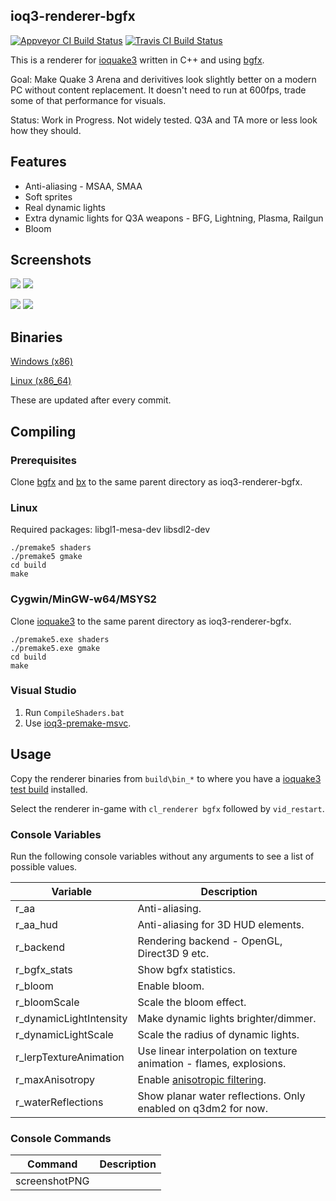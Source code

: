 ## ioq3-renderer-bgfx

[![Appveyor CI Build Status](https://ci.appveyor.com/api/projects/status/github/jpcy/ioq3-renderer-bgfx?branch=master&svg=true)](https://ci.appveyor.com/project/jpcy/ioq3-renderer-bgfx)
[![Travis CI Build Status](https://travis-ci.org/jpcy/ioq3-renderer-bgfx.svg?branch=master)](https://travis-ci.org/jpcy/ioq3-renderer-bgfx)

This is a renderer for [ioquake3](https://github.com/ioquake/ioq3) written in C++ and using [bgfx](https://github.com/bkaradzic/bgfx).

Goal: Make Quake 3 Arena and derivitives look slightly better on a modern PC without content replacement. It doesn't need to run at 600fps, trade some of that performance for visuals.

Status: Work in Progress. Not widely tested. Q3A and TA more or less look how they should.

## Features
* Anti-aliasing - MSAA, SMAA
* Soft sprites
* Real dynamic lights
* Extra dynamic lights for Q3A weapons - BFG, Lightning, Plasma, Railgun
* Bloom

## Screenshots

[![](http://i.imgur.com/86x8FN2.png)](http://i.imgur.com/WHYjbF0.jpg)
[![](http://i.imgur.com/eA2ydm8.png)](http://i.imgur.com/vPhQbMc.jpg)

[![](http://i.imgur.com/1QPNbzr.png)](http://i.imgur.com/LvMyLgB.jpg)
[![](http://i.imgur.com/KkGO5Hc.png)](http://i.imgur.com/ShxFR3o.jpg)

## Binaries

[Windows (x86)](https://dl.bintray.com/jpcy/ioq3-renderer-bgfx/renderer_bgfx_x86.zip)

[Linux (x86_64)](https://dl.bintray.com/jpcy/ioq3-renderer-bgfx/renderer_bgfx_x86_64.tar.gz)

These are updated after every commit.

## Compiling

### Prerequisites
Clone [bgfx](https://github.com/bkaradzic/bgfx) and [bx](https://github.com/bkaradzic/bx) to the same parent directory as ioq3-renderer-bgfx.

### Linux

Required packages: libgl1-mesa-dev libsdl2-dev

```
./premake5 shaders
./premake5 gmake
cd build
make
```

### Cygwin/MinGW-w64/MSYS2

Clone [ioquake3](https://github.com/ioquake/ioq3) to the same parent directory as ioq3-renderer-bgfx.

```
./premake5.exe shaders
./premake5.exe gmake
cd build
make
```

### Visual Studio
1. Run `CompileShaders.bat`
2. Use [ioq3-premake-msvc](https://github.com/jpcy/ioq3-premake-msvc).

## Usage

Copy the renderer binaries from `build\bin_*` to where you have a [ioquake3 test build](http://ioquake3.org/get-it/test-builds/) installed.

Select the renderer in-game with `cl_renderer bgfx` followed by `vid_restart`.

### Console Variables

Run the following console variables without any arguments to see a list of possible values.

Variable                | Description
------------------------|------------
r_aa                    | Anti-aliasing.
r_aa_hud                | Anti-aliasing for 3D HUD elements.
r_backend               | Rendering backend - OpenGL, Direct3D 9 etc.
r_bgfx_stats            | Show bgfx statistics.
r_bloom                 | Enable bloom.
r_bloomScale            | Scale the bloom effect.
r_dynamicLightIntensity | Make dynamic lights brighter/dimmer.
r_dynamicLightScale     | Scale the radius of dynamic lights.
r_lerpTextureAnimation  | Use linear interpolation on texture animation - flames, explosions.
r_maxAnisotropy         | Enable [anisotropic filtering](https://en.wikipedia.org/wiki/Anisotropic_filtering).
r_waterReflections      | Show planar water reflections. Only enabled on q3dm2 for now.

### Console Commands

Command         | Description
----------------|------------
screenshotPNG   |
